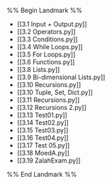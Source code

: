 %% Begin Landmark %%
- [[3.1 Input + Output.py]]
- [[3.2 Operators.py]]
- [[3.3 Conditions.py]]
- [[3.4 While Loops.py]]
- [[3.5 For Loops.py]]
- [[3.6 Functions.py]]
- [[3.8 Lists.py]]
- [[3.9 Bi-dimensional Lists.py]]
- [[3.10 Recursions.py]]
- [[3.10 Tuple, Set, Dict.py]]
- [[3.11 Recursions.py]]
- [[3.12 Recursions 2.py]]
- [[3.13 Test01.py]]
- [[3.14 Test02.py]]
- [[3.15 Test03.py]]
- [[3.16 Test04.py]]
- [[3.17 Test 05.py]]
- [[3.18 MoedA.py]]
- [[3.19 ZalahExam.py]]

%% End Landmark %%